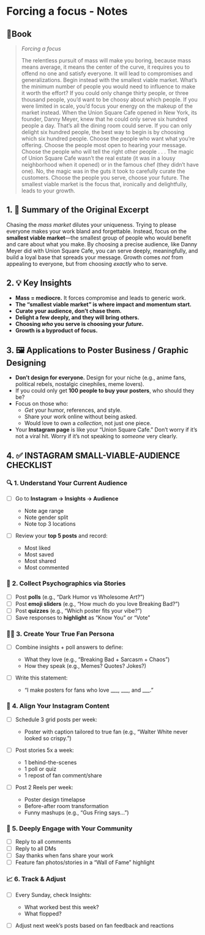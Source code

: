 # Forcing a focus - Notes
## 📔Book
> _Forcing a focus_
> 
> The relentless pursuit of mass will make you boring, because mass means average, it means the center of the curve, it requires you to offend no one and satisfy everyone. It will lead to compromises and generalizations. Begin instead with the smallest viable market. What’s the minimum number of people you would need to influence to make it worth the effort? If you could only change thirty people, or three thousand people, you’d want to be choosy about which people. If you were limited in scale, you’d focus your energy on the makeup of the market instead. When the Union Square Cafe opened in New York, its founder, Danny Meyer, knew that he could only serve six hundred people a day. That’s all the dining room could serve. If you can only delight six hundred people, the best way to begin is by choosing which six hundred people. Choose the people who want what you’re offering. Choose the people most open to hearing your message. Choose the people who will tell the right other people . . . The magic of Union Square Cafe wasn’t the real estate (it was in a lousy neighborhood when it opened) or in the famous chef (they didn’t have one). No, the magic was in the guts it took to carefully curate the customers. Choose the people you serve, choose your future. The smallest viable market is the focus that, ironically and delightfully, leads to your growth.

## 1. 🎯 Summary of the Original Excerpt

Chasing the _mass market_ dilutes your uniqueness. Trying to please everyone makes your work bland and forgettable. Instead, focus on the **smallest viable market**—the smallest group of people who would benefit and care about what you make. By choosing a precise audience, like Danny Meyer did with Union Square Cafe, you can serve deeply, meaningfully, and build a loyal base that spreads your message. Growth comes _not_ from appealing to everyone, but from choosing _exactly_ who to serve.

## 2. 💡 Key Insights

- **Mass = mediocre.** It forces compromise and leads to generic work.
- **The “smallest viable market” is where impact and momentum start.**
- **Curate your audience, don’t chase them.**
- **Delight a few deeply, and they will bring others.**
- **Choosing _who_ you serve is choosing your _future_.**
- **Growth is a byproduct of focus.**

## 3. 🖼️ Applications to Poster Business / Graphic Designing

- **Don’t design for everyone.** Design for your niche (e.g., anime fans, political rebels, nostalgic cinephiles, meme lovers).
- If you could only get **100 people to buy your posters**, who should they be?
- Focus on those who:
    - _Get_ your humor, references, and style.
    - Share your work online without being asked.
    - Would love to own a _collection_, not just one piece.
- Your **Instagram page** is like your “Union Square Cafe.” Don’t worry if it’s not a viral hit. Worry if it’s not speaking to _someone_ very clearly.

## 4. ✅ **INSTAGRAM SMALL-VIABLE-AUDIENCE CHECKLIST**

### 🔍 **1. Understand Your Current Audience**
- [ ] Go to **Instagram → Insights → Audience**
    -  Note age range
    -  Note gender split
    -  Note top 3 locations
        
- [ ] Review your **top 5 posts** and record:
    -  Most liked    
    -  Most saved
    -  Most shared
    -  Most commented
        
### 🧠 **2. Collect Psychographics via Stories**

- [ ]  Post **polls** (e.g., “Dark Humor vs Wholesome Art?”)
- [ ]  Post **emoji sliders** (e.g., “How much do you love Breaking Bad?”)
- [ ]  Post **quizzes** (e.g., “Which poster fits your vibe?”) 
- [ ]  Save responses to **highlight** as “Know You” or “Vote”
    
### 🧑‍🎨 **3. Create Your True Fan Persona**

- [ ]  Combine insights + poll answers to define:    
    -  What they love (e.g., “Breaking Bad + Sarcasm + Chaos”)
    -  How they speak (e.g., Memes? Quotes? Jokes?)
        
- [ ]  Write this statement:
	- “I make posters for fans who love ___, ___, and ___.”

### 📸 **4. Align Your Instagram Content**

- [ ]  Schedule 3 grid posts per week:    
    -  Poster with caption tailored to true fan (e.g., “Walter White never looked so crispy.”)

- [ ]  Post stories 5x a week:
    -  1 behind-the-scenes
    -  1 poll or quiz
    -  1 repost of fan comment/share
        
- [ ]  Post 2 Reels per week:
    -  Poster design timelapse
    -  Before-after room transformation
    -  Funny mashups (e.g., “Gus Fring says…”)
        
### 💬 **5. Deeply Engage with Your Community**

- [ ]  Reply to all comments
- [ ]  Reply to all DMs
- [ ]  Say thanks when fans share your work
- [ ]  Feature fan photos/stories in a “Wall of Fame” highlight

### 📈 **6. Track & Adjust**

- [ ]  Every Sunday, check Insights:
    -  What worked best this week?
    -  What flopped?
        
- [ ]  Adjust next week’s posts based on fan feedback and reactions